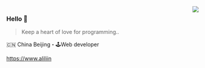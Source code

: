 <img align="right" src="https://github-readme-stats.vercel.app/api?username=finecho&show_icons=true&icon_color=805AD5&text_color=718096&bg_color=ffffff&hide_title=true" />

### Hello 👋

> Keep a heart of love for programming..

🇨🇳 China Beijing・🕹Web developer

https://www.aliliin

